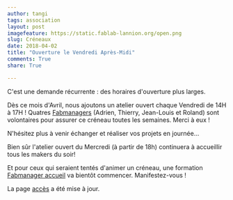 ```yaml
---
author: tangi
tags: association
layout: post
imagefeature: https://static.fablab-lannion.org/open.png
slug: Créneaux
date: 2018-04-02
title: "Ouverture le Vendredi Après-Midi"
comments: True
share: True

---
```


C'est une demande récurrente : des horaires d'ouverture plus larges.

Dès ce mois d'Avril, nous ajoutons un atelier ouvert chaque Vendredi de 14H à 17H !
Quatres [Fabmanagers](https://wiki.fablab-lannion.org/index.php?title=Trombinoscope) (Adrien, Thierry, Jean-Louis et Roland) sont volontaires pour assurer ce créneau toutes les semaines.
Merci à eux !

N'hésitez plus à venir échanger et réaliser vos projets en journée...

Bien sûr l'atelier ouvert du Mercredi (à partir de 18h) continuera à accueillir tous les makers du soir!

Et pour ceux qui seraient tentés d'animer un créneau, une formation [Fabmanager accueil](https://wiki.fablab-lannion.org/index.php?title=FormationAccueil) va bientôt commencer. Manifestez-vous !

La page [accès](https://www.fablab-lannion.org/horaires-et-acces/) a été mise à jour.
